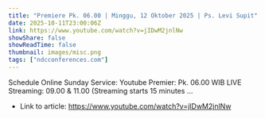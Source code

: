 ```yaml
---
title: "Premiere Pk. 06.00 | Minggu, 12 Oktober 2025 | Ps. Levi Supit"
date: 2025-10-11T23:00:06Z
link: https://www.youtube.com/watch?v=jIDwM2jnlNw
showShare: false
showReadTime: false
thumbnail: images/misc.png
tags: ["ndcconferences.com"]
---
```

Schedule Online Sunday Service: Youtube Premier: Pk. 06.00 WIB LIVE Streaming: 09.00 & 11.00 (Streaming starts 15 minutes ...

- Link to article: https://www.youtube.com/watch?v=jIDwM2jnlNw